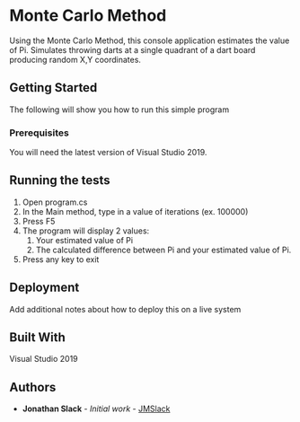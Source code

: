 # Monte Carlo Method

Using the Monte Carlo Method, this console application estimates the value of Pi. Simulates throwing darts at a single quadrant of a 
dart board producing random X,Y coordinates.

## Getting Started

The following will show you how to run this simple program


### Prerequisites

You will need the latest version of Visual Studio 2019.


## Running the tests


1. Open program.cs
2. In the Main method, type in a value of iterations (ex. 100000)
3. Press F5
4. The program will display 2 values:
	1. Your estimated value of Pi
	2. The calculated difference between Pi and your estimated value of Pi.
5. Press any key to exit 




## Deployment

Add additional notes about how to deploy this on a live system

## Built With

Visual Studio 2019


## Authors

* **Jonathan Slack** - *Initial work* - [JMSlack](https://github.com/JMSlack)




